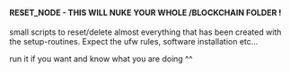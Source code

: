 #### RESET_NODE - THIS WILL NUKE YOUR WHOLE /BLOCKCHAIN FOLDER !
small scripts to reset/delete almost everything that has been created with the setup-routines. Expect the ufw rules, software installation etc... 

run it if you want and know what you are doing ^^
